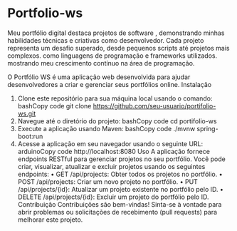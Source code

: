 # Portfolio-ws
Meu portfólio digital destaca projetos de software , demonstrando minhas habilidades técnicas e criativas como desenvolvedor. Cada projeto representa um desafio superado, desde pequenos scripts até projetos mais complexos. como linguagens de programação e frameworks utilizados.  mostrando meu crescimento contínuo na área de programação.

O Portfólio WS é uma aplicação web desenvolvida para ajudar desenvolvedores a criar e gerenciar seus portfólios online.
Instalação
1.	Clone este repositório para sua máquina local usando o comando:
bashCopy code
git clone https://github.com/seu-usuario/portifolio-ws.git 
2.	Navegue até o diretório do projeto:
bashCopy code
cd portifolio-ws 
3.	Execute a aplicação usando Maven:
bashCopy code
./mvnw spring-boot:run 
4.	Acesse a aplicação em seu navegador usando o seguinte URL:
arduinoCopy code
http://localhost:8080 
Uso
A aplicação fornece endpoints RESTful para gerenciar projetos no seu portfólio. Você pode criar, visualizar, atualizar e excluir projetos usando os seguintes endpoints:
•	GET /api/projects: Obter todos os projetos no portfólio.
•	POST /api/projects: Criar um novo projeto no portfólio.
•	PUT /api/projects/{id}: Atualizar um projeto existente no portfólio pelo ID.
•	DELETE /api/projects/{id}: Excluir um projeto do portfólio pelo ID.
Contribuição
Contribuições são bem-vindas! Sinta-se à vontade para abrir problemas ou solicitações de recebimento (pull requests) para melhorar este projeto.
